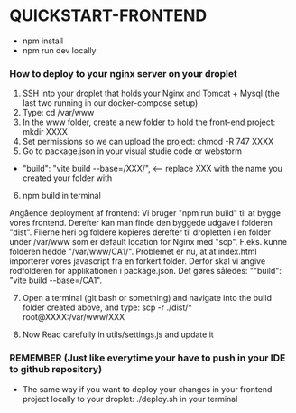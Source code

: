 # QUICKSTART-FRONTEND

* npm install 
* npm run dev locally

### How to deploy to your nginx server on your droplet
1) SSH into your droplet that holds your Nginx and Tomcat + Mysql (the last two running in our docker-compose setup)
2) Type:  cd /var/www
3) In the www folder, create a new folder to hold the front-end project:  mkdir XXXX
4) Set permissions so we can upload the project:  chmod -R 747 XXXX
5) Go to package.json in your visual studie code or webstorm
*    "build": "vite build --base=/XXX/", <-- replace XXX with the name you created your folder with
6) npm build in terminal 

Angående deployment af frontend: Vi bruger "npm run build" til at bygge vores frontend. 
Derefter kan man finde den byggede udgave i folderen "dist".
Filerne heri og foldere kopieres derefter til dropletten i en folder under /var/www som er default location for Nginx med "scp".
F.eks. kunne folderen hedde "/var/www/CA1/". Problemet er nu, at at index.html importerer vores javascript fra en forkert folder.
Derfor skal vi angive rodfolderen for applikationen i package.json. Det gøres således: ""build": "vite build --base=/CA1". 


7)  Open a terminal (git bash or something) and navigate into the build folder created above, and type: scp -r ./dist/* root@XXXX:/var/www/XXX

8) Now Read carefully in utils/settings.js and update it 

### REMEMBER (Just like everytime your have to push in your IDE to github repository)
- The same way if you want to deploy your changes in your frontend project locally to your droplet: ./deploy.sh in your terminal
